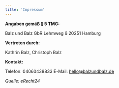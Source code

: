 ```yaml
---
title: 'Impressum'
---
```


**Angaben gemäß § 5 TMG:**

Balz und Balz GbR
Lehmweg 6
20251 Hamburg

**Vertreten durch:**

Kathrin Balz, Christoph Balz

**Kontakt:**

Telefon:	04060438833
E-Mail:	hello@balzundbalz.de

*Quelle: eRecht24*
